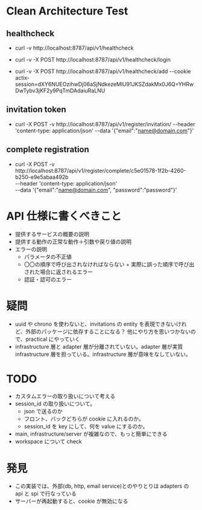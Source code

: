 # Clean Architecture Test

## healthcheck

- curl -v http://localhost:8787/api/v1/healthcheck

- curl -v -X POST http://localhost:8787/api/v1/healthcheck/login

- curl -v -X POST http://localhost:8787/api/v1/healthcheck/add --cookie actix-session=dXY6NUEOzihwDj06aSjNdkezeMlU91JKSZdakMx0J6Q=YHRwDwTybv3jKF2y9PqTmDAdaiuRaLNU

## invitation token

- curl -X POST -v http://localhost:8787/api/v1/register/invitation/ --header 'content-type: application/json' --data '{"email":"name@domain.com"}'

## complete registration

- curl -X POST -v http://localhost:8787/api/v1/register/complete/c5e01578-1f2b-4260-b250-e9e5abaa492b \
  --header 'content-type: application/json' \
  --data '{"email":"name@domain.com", "password":"password"}'

# API 仕様に書くべきこと

- 提供するサービスの概要の説明
- 提供する動作の正常な動作＋引数や戻り値の説明
- エラーの説明
  - パラメータの不正値
  - 〇〇の順序で呼び出されなければならない + 実際に誤った順序で呼び出された場合に返されるエラー
  - 認証・認可のエラー

# 疑問

- uuid や chrono を使わないと、invitations の entity を表現できないけれど、外部のパッケージに依存することになる？
  他にやり方を思いつかないので、practical にやっていく
- infrastructure 層と adapter 層が分離されていない。adapter 層が実質 infrastructure 層を担っている。infrastructure 層が意味をなしていない。

# TODO

- カスタムエラーの取り扱いについて考える
- session_id の取り扱いについて。
  - json で送るのか
  - フロント、バックどちらが cookie に入れるのか。
  - session_id を key にして、何を value にするのか。
- main, infrastructure/server が複雑なので、もっと簡単にできる
- workspace について check

# 発見

- この実装では、外部(db, http, email service)とのやりとりは adapters の api と spi で行なっている
- サーバーが再起動すると、cookie が無効になる
